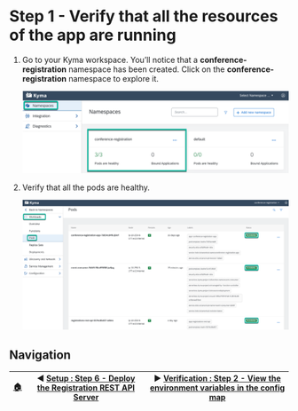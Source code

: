 # Step 1 - Verify that all the resources of the app are running

1. Go to your Kyma workspace. You’ll notice that a **conference-registration** namespace has been created. Click on the **conference-registration** namespace to explore it.

    ![Verify serverless function](../assets/verification-step-1/1.png)

2. Verify that all the pods are healthy.

    ![Verify pods](../assets/verification-step-1/2.png)

## Navigation

| [:house:](../../README.md) | :arrow_backward: [Setup : Step 6 - Deploy the Registration REST API Server](../setup/step-6.md) | :arrow_forward: [Verification : Step 2 - View the environment variables in the config map](step-2.md) |
| -------------------------- | ------------------------------------------------------------------------------- | ----------------------------------------------------------------------------------------------------- |
